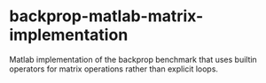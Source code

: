 # backprop-matlab-matrix-implementation
Matlab implementation of the backprop benchmark that uses builtin operators for matrix operations rather than explicit loops.
